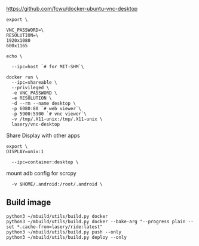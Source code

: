 https://github.com/fcwu/docker-ubuntu-vnc-desktop
```
export \

VNC_PASSWORD=\
RESOLUTION=\
1920x1080
600x1165 

echo \

  --ipc=host `# for MIT-SHM`\

docker run \
  --ipc=shareable \
  --privileged \
  -e VNC_PASSWORD \
  -e RESOLUTION \
  -d --rm --name desktop \
  -p 6080:80 `# web viewer`\
  -p 5900:5900 `# vnc viewer`\
  -v /tmp/.X11-unix:/tmp/.X11-unix \
  lasery/vnc-desktop
```

Share Display with other apps
```
export \
DISPLAY=unix:1

  --ipc=container:desktop \
```

mount adb config for scrcpy
```
  -v $HOME/.android:/root/.android \
```

## Build image
```
python3 ~/mbuild/utils/build.py docker
python3 ~/mbuild/utils/build.py docker --bake-arg "--progress plain --set *.cache-from=lasery/ride:latest"
python3 ~/mbuild/utils/build.py push --only
python3 ~/mbuild/utils/build.py deploy --only
```

